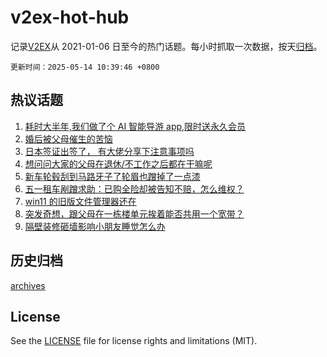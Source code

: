 # v2ex-hot-hub

 记录[V2EX](https://www.v2ex.com/)从 2021-01-06 日至今的热门话题。每小时抓取一次数据，按天[归档](archives)。

`更新时间：2025-05-14 10:39:46 +0800`

## 热议话题

1. [耗时大半年,我们做了个 AI 智能导游 app,限时送永久会员](https://www.v2ex.com/t/1131474)
1. [婚后被父母催生的苦恼](https://www.v2ex.com/t/1131425)
1. [日本签证出签了， 有大佬分享下注意事项吗](https://www.v2ex.com/t/1131418)
1. [想问问大家的父母在退休/不工作之后都在干嘛呢](https://www.v2ex.com/t/1131367)
1. [新车轮毂刮到马路牙子了轮眉也蹭掉了一点漆](https://www.v2ex.com/t/1131406)
1. [五一租车剐蹭求助：已购全险却被告知不赔，怎么维权？](https://www.v2ex.com/t/1131585)
1. [win11 的旧版文件管理器还在](https://www.v2ex.com/t/1131392)
1. [突发奇想，跟父母在一栋楼单元挨着能否共用一个宽带？](https://www.v2ex.com/t/1131413)
1. [隔壁装修砸墙影响小朋友睡觉怎么办](https://www.v2ex.com/t/1131357)

## 历史归档

[archives](archives)

## License

See the [LICENSE](LICENSE) file for license rights and limitations (MIT).
